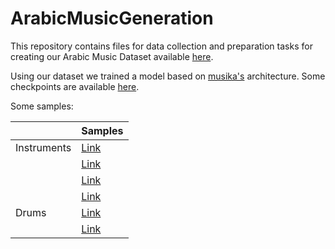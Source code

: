 # ArabicMusicGeneration

This repository contains files for data collection and preparation tasks for creating our Arabic Music Dataset available [here](). 

Using our dataset we trained a model based on [musika's](https://github.com/marcoppasini/musika) architecture. Some checkpoints are available [here](https://mbzuaiac.sharepoint.com/:f:/s/ML703project-MusicGeneration/EsxKsLD4DalPoXAeVupaA-wB-e1yxuqY3HY-41nZtcpF0A?e=Qg6mRM).

Some samples:

|             | Samples                                                                                                                            |
|-------------|------------------------------------------------------------------------------------------------------------------------------------|
| Instruments | [Link](https://mbzuaiac.sharepoint.com/:u:/s/ML703project-MusicGeneration/EU75ZLvlqV1NmWo2s-8xR3QBOU7NJaaXo-X45avw0e7aKQ?e=rHww2O) |
|             | [Link](https://mbzuaiac.sharepoint.com/:u:/s/ML703project-MusicGeneration/EUOjKjo8OrtHma8-QoaFQ3kBTBHE44EYNTEzaKqgeh263A?e=BvjlHN) |
|             | [Link](https://mbzuaiac.sharepoint.com/:u:/s/ML703project-MusicGeneration/EU75ZLvlqV1NmWo2s-8xR3QBOU7NJaaXo-X45avw0e7aKQ?e=qSQT1H) |
|             | [Link](https://mbzuaiac.sharepoint.com/:u:/s/ML703project-MusicGeneration/EU75ZLvlqV1NmWo2s-8xR3QBOU7NJaaXo-X45avw0e7aKQ?e=KmyTto) |
| Drums       | [Link](https://mbzuaiac.sharepoint.com/:u:/s/ML703project-MusicGeneration/ERTSO11WKgxPvlikgXV4mW8BF8KNMpIX8NWZ2NqkiGxCjA?e=ZXANB1) |
|             | [Link](https://mbzuaiac.sharepoint.com/:u:/s/ML703project-MusicGeneration/EegTAskB9ipPrB-6f4bfCRoBeOBb_dHYWPcNfi4I77ZXow?e=m0kzGL) |
